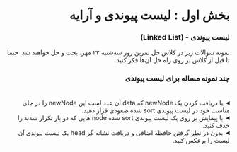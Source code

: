 <div dir="rtl">

# بخش اول : لیست پیوندی و آرایه
### لیست پیوندی - (Linked List)

نمونه سوالات زیر در کلاس حل تمرین روز سه‌شنبه ۲۲ مهر، بحث و حل خواهند شد. حتما تا قبل از کلاس بر روی راه حل آن‌ها فکر کنید.

### چند نمونه مساله برای لیست پیوندی <br><br>
<details>
  <summary> با دریافت کردن یک newNode که data آن عدد است این newNode را در جای مناسب خود در لیست پیوندی sort شده صعودی قرار دهید.  </summary>
 <div dir="ltr">

 ```pseudocode
 
# TODO
 
 ```
 </div>

</details>

<details>
  <summary> با پیمایش بر روی یک لیست پیوندی sort شده node هایی که دو بار تکرار شدند را حذف کنید.  </summary>
 <div dir="ltr">

 ```pseudocode
 
# TODO
 
 ```
 </div>

</details>

<details>
  <summary> بدون در نظر گرفتن حافظه اضافی و دریافت نشانه گر head یک لیست پیوندی آن لیست را برعکس کنید.  </summary>
 <div dir="ltr">

 ```pseudocode
 
# TODO

 ```
 </div>

</details>
</div>
